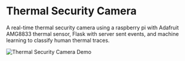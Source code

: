 # Thermal Security Camera

A real-time thermal security camera using a raspberry pi with Adafruit AMG8833 thermal sensor, Flask with server sent events, and machine learning to classify human thermal traces.

![Thermal Security Camera Demo](https://github.com/benniferLopez/thermal-security-camera/blob/master/thermalCamDemo.gif)

